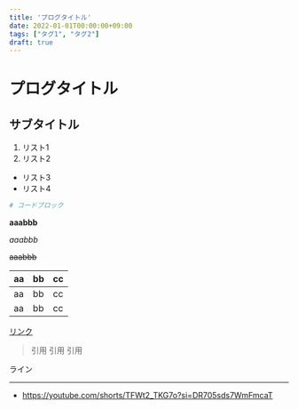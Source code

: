 ```yaml
---
title: 'プログタイトル'
date: 2022-01-01T00:00:00+09:00
tags: ["タグ1", "タグ2"]
draft: true
---
```


# プログタイトル

## サブタイトル

1. リスト1
2. リスト2

- リスト3
- リスト4

```powershell
# コードブロック
```

**aaabbb**

*aaabbb*

~~aaabbb~~

| aa  | bb  | cc  |
|-----|-----|-----|
| aa  | bb  | cc  |
| aa  | bb  | cc  |

[リンク](https://www.google.com/)

> 引用
> 引用
> 引用

ライン

---

- https://youtube.com/shorts/TFWt2_TKG7o?si=DR705sds7WmFmcaT
